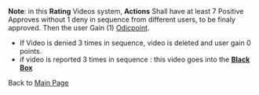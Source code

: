 <b>Note</b>: in this **Rating** Videos system, **Actions** Shall have at least 7 Positive Approves without 1 deny in sequence from different users, to be finaly approved. Then the user Gain (1) [Odicpoint](../OdicPoints/README.md). 
- If Video is denied 3 times in sequence, video is deleted and user gain 0 points.
- if video is reported 3 times in sequence : this video goes into the <b>[Black Box](../BlackBox/README.md)</b>

Back to [Main Page](../../../../README.md)